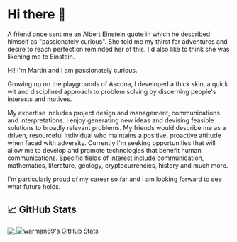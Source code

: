 # Hi there 👋

A friend once sent me an Albert Einstein quote in which he described himself as "passionately curious". She told me my thirst for adventures and desire to reach perfection reminded her of this. I'd also like to think she was likening me to Einstein.

Hi! I'm Martin and I am passionately curious.

Growing up on the playgrounds of Ascona, I developed a thick skin, a quick wit and
disciplined approach to problem solving by discerning people's interests and motives.

My expertise includes project design and management, communications and interpretations.
I enjoy generating new ideas and devising feasible solutions to broadly relevant problems.
My friends would describe me as a driven, resourceful individual who maintains a positive,
proactive attitude when faced with adversity.
Currently I'm seeking opportunities that will allow me to develop and promote technologies that
benefit human communications.
Specific fields of interest include communication, mathematics, literature, geology, cryptocurrencies,
history and much more.

I'm particularly proud of my career so far and I am looking forward to see what future holds. 

## :chart_with_upwards_trend: GitHub Stats

<a href="https://github.com/warman69/warman69">
  <img align="center" src="https://github-readme-stats.vercel.app/api/top-langs/?username=warman69&hide=html, css&title_color=4f94ef&text_color=000000&bg_color=ffffff" />
</a>
<a href="https://github.com/warman69/warman69">
  <img align="center" src="https://github-readme-stats.vercel.app/api?username=warman69&show_icons=true&line_height=27&count_private=true&title_color=4f94ef&text_color=000000&icon_color=4c71f2&bg_color=ffffff" alt="warman69's GitHub Stats" />
</a>
